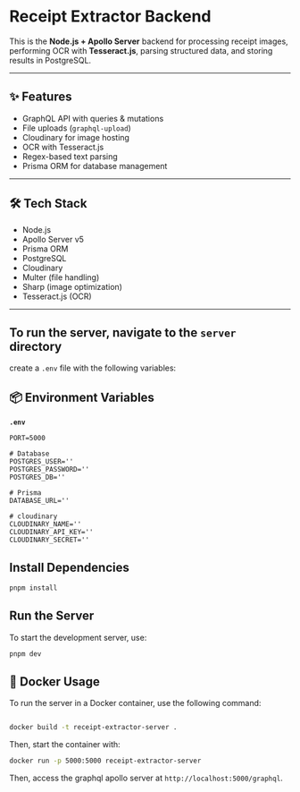 # Receipt Extractor Backend

This is the **Node.js + Apollo Server** backend for processing receipt images, performing OCR with **Tesseract.js**, parsing structured data, and storing results in PostgreSQL.

---

## ✨ Features

- GraphQL API with queries & mutations
- File uploads (`graphql-upload`)
- Cloudinary for image hosting
- OCR with Tesseract.js
- Regex-based text parsing
- Prisma ORM for database management

---

## 🛠 Tech Stack

- Node.js
- Apollo Server v5
- Prisma ORM
- PostgreSQL
- Cloudinary
- Multer (file handling)
- Sharp (image optimization)
- Tesseract.js (OCR)

---
To run the server, navigate to the `server` directory
---
create a `.env` file with the following variables:

## 📦 Environment Variables

**`.env`**
```env
PORT=5000

# Database
POSTGRES_USER=''
POSTGRES_PASSWORD=''
POSTGRES_DB=''

# Prisma
DATABASE_URL=''

# cloudinary
CLOUDINARY_NAME=''
CLOUDINARY_API_KEY=''
CLOUDINARY_SECRET=''
```

## Install Dependencies

```bash
pnpm install
```
## Run the Server
To start the development server, use:
```bash
pnpm dev
```
## 🐳 Docker Usage
To run the server in a Docker container, use the following command:

```bash

docker build -t receipt-extractor-server .
```

Then, start the container with:

```bash
docker run -p 5000:5000 receipt-extractor-server
```
Then, access the graphql apollo server at `http://localhost:5000/graphql`.
